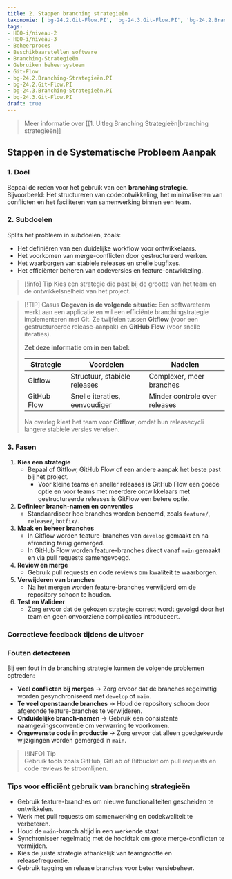 ```yaml
---
title: 2. Stappen branching strategieën
taxonomie: ['bg-24.2.Git-Flow.PI', 'bg-24.3.Git-Flow.PI', 'bg-24.2.Branching-Strategieën.PI', 'bg-24.3.Branching-Strategieën.PI']
tags:
- HBO-i/niveau-2
- HBO-i/niveau-3
- Beheerproces
- Beschikbaarstellen software
- Branching-Strategieën
- Gebruiken beheersysteem
- Git-Flow
- bg-24.2.Branching-Strategieën.PI
- bg-24.2.Git-Flow.PI
- bg-24.3.Branching-Strategieën.PI
- bg-24.3.Git-Flow.PI
draft: true 
---
```


> Meer informatie over [[1. Uitleg Branching Strategieën|branching strategieën]]

## Stappen in de Systematische Probleem Aanpak
### 1. Doel
Bepaal de reden voor het gebruik van een **branching strategie**. Bijvoorbeeld: Het structureren van codeontwikkeling, het minimaliseren van conflicten en het faciliteren van samenwerking binnen een team.

### 2. Subdoelen
Splits het probleem in subdoelen, zoals:
- Het definiëren van een duidelijke workflow voor ontwikkelaars.
- Het voorkomen van merge-conflicten door gestructureerd werken.
- Het waarborgen van stabiele releases en snelle bugfixes.
- Het efficiënter beheren van codeversies en feature-ontwikkeling.

> [!info] Tip 
> Kies een strategie die past bij de grootte van het team en de ontwikkelsnelheid van het project.

> [!TIP] Casus 
> **Gegeven is de volgende situatie:** Een softwareteam werkt aan een applicatie en wil een efficiënte branchingstrategie implementeren met Git. Ze twijfelen tussen **Gitflow** (voor een gestructureerde release-aanpak) en **GitHub Flow** (voor snelle iteraties).
> 
> **Zet deze informatie om in een tabel:**
> 
> |Strategie|Voordelen|Nadelen|
> |---|---|---|
> |Gitflow|Structuur, stabiele releases|Complexer, meer branches|
> |GitHub Flow|Snelle iteraties, eenvoudiger|Minder controle over releases|
> 
> Na overleg kiest het team voor **Gitflow**, omdat hun releasecycli langere stabiele versies vereisen.

### 3. Fasen
1. **Kies een strategie**
    - Bepaal of Gitflow, GitHub Flow of een andere aanpak het beste past bij het project.
	    - Voor kleine teams en sneller releases is GitHub Flow een goede optie en voor teams met meerdere ontwikkelaars met gestructureerde releases is GitFlow een betere optie.
2. **Definieer branch-namen en conventies**
    - Standaardiseer hoe branches worden benoemd, zoals `feature/`, `release/`, `hotfix/`.
3. **Maak en beheer branches**
    - In Gitflow worden feature-branches van `develop` gemaakt en na afronding terug gemerged.
    - In GitHub Flow worden feature-branches direct vanaf `main` gemaakt en via pull requests samengevoegd.
4. **Review en merge**
    - Gebruik pull requests en code reviews om kwaliteit te waarborgen.
5. **Verwijderen van branches**
    - Na het mergen worden feature-branches verwijderd om de repository schoon te houden.
6. **Test en Valideer**
    - Zorg ervoor dat de gekozen strategie correct wordt gevolgd door het team en geen onvoorziene complicaties introduceert.

### Correctieve feedback tijdens de uitvoer
### Fouten detecteren
Bij een fout in de branching strategie kunnen de volgende problemen optreden:
- **Veel conflicten bij merges** → Zorg ervoor dat de branches regelmatig worden gesynchroniseerd met `develop` of `main`.
- **Te veel openstaande branches** → Houd de repository schoon door afgeronde feature-branches te verwijderen.
- **Onduidelijke branch-namen** → Gebruik een consistente naamgevingsconventie om verwarring te voorkomen.
- **Ongewenste code in productie** → Zorg ervoor dat alleen goedgekeurde wijzigingen worden gemerged in `main`.

> [!INFO] Tip  
> Gebruik tools zoals GitHub, GitLab of Bitbucket om pull requests en code reviews te stroomlijnen.

### Tips voor efficiënt gebruik van branching strategieën
- Gebruik feature-branches om nieuwe functionaliteiten gescheiden te ontwikkelen.
- Werk met pull requests om samenwerking en codekwaliteit te verbeteren.
- Houd de `main`-branch altijd in een werkende staat.
- Synchroniseer regelmatig met de hoofdtak om grote merge-conflicten te vermijden.
- Kies de juiste strategie afhankelijk van teamgrootte en releasefrequentie.
- Gebruik tagging en release branches voor beter versiebeheer.